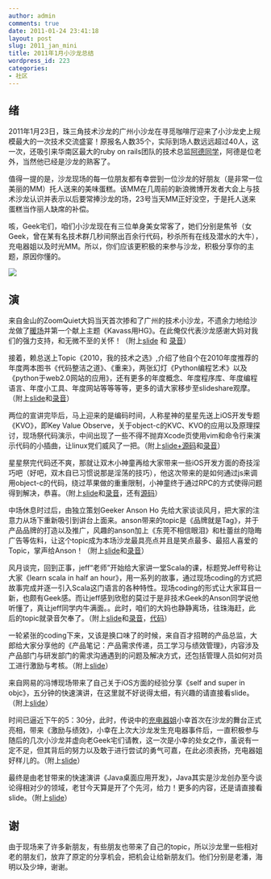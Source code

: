 ```yaml
---
author: admin
comments: true
date: 2011-01-24 23:41:18
layout: post
slug: 2011_jan_mini
title: 2011年1月小沙龙总结
wordpress_id: 223
categories:
- 社区
---
```


## 绪


2011年1月23日，珠三角技术沙龙的广州小沙龙在寻觅咖啡厅迎来了小沙龙史上规模最大的一次技术交流盛宴！原报名人数35个，实际到场人数远远超过40人，这一次，还吸引来华南区最大的ruby on rails团队的技术总监[阿德同学](http://twitter.com/#!/adevadeh)，阿德是位老外，当然他已经是沙龙的熟客了。

值得一提的是，沙龙现场的每一位朋友都有幸尝到一位沙龙的好朋友（是非常一位美丽的MM）托人送来的美味蛋糕。该MM在几周前的新浪微博开发者大会上与技术沙龙认识并表示以后要常捧沙龙的场，23号当天MM正好没空，于是托人送来蛋糕当作丽人缺席的补偿。

咳，Geek宅们，咱们小沙龙现在有三位单身美女常客了，她们分别是焦爷（女Geek，曾在某有名技术群几秒间祭出百余行代码，秒杀所有在线及潜水的大牛），充电器姐以及时光MM。所以，你们应该更积极的来参与沙龙，积极分享你的主题，原因你懂的。

[![](http://techparty.org/wp-content/uploads/2011/01/mini_gz.jpg)](http://www.yupoo.com/photos/leondu/albums/1997660/)


## 演


来自金山的ZoomQuiet大妈当天首次掺和了广州的技术小沙龙，不遗余力地给沙龙做了[暖场](http://zoomquiet.org/res/m/r/110123-techparty-gz/110123_168M_init.MP3)并第一个献上主题《Kavass用HG》。在此俺仅代表沙龙感谢大妈对我们的强力支持，和无微不至的关怀！（附上[slide](http://zoomquiet.org/res/s5/110110-YY-DVCS/) 和 [录音](http://zoomquiet.org/res/m/r/110123-techparty-gz/110123_169M_kavass.MP3)）

接着，赖总送上Topic《2010，我的技术之选》,介绍了他自个在2010年度推荐的年度两本图书《代码整洁之道》、《重来》，两张幻灯《Python编程艺术》以及《python于web2.0网站的应用》，还有更多的年度概念、年度程序库、年度编程语言、年度小工具、年度网站等等等等，更多的请大家移步至slideshare观摩。（附上[slide](http://www.slideshare.net/laiyonghao/2010-6668864)和[录音](http://zoomquiet.org/res/m/r/110123-techparty-gz/110123_171M_lai2010.MP3)）

两位的宣讲完毕后，马上迎来的是编码时间，人称星神的星星先送上iOS开发专题《KVO》，即Key Value Observe，关于object-c的KVC、KVO的应用以及原理探讨，现场祭代码演示，中间出现了一些不得不抛弃Xcode页使用vim和命令行来演示代码的小插曲，让linux党们威风了一把。（附上[slide+源码](http://www.mikespook.com/wp-content/uploads/2011/01/KVO.zip)和[录音](http://zoomquiet.org/res/m/r/110123-techparty-gz/110123_172M_xx_obj-c_kv.MP3)）

星星祭完代码还不爽，那就让双木小神童再给大家带来一些iOS开发方面的奇技淫巧吧（好吧，双木自已习惯说那是淫荡的技巧），他这次带来的是如何通过js来调用object-c的代码，绕过苹果做的重重限制，小神童终于通过RPC的方式使得问题得到解决，恭喜。（附上[slide](http://www.slideshare.net/linllx/javascript-call-objc)和[录音](http://zoomquiet.org/res/m/r/110123-techparty-gz/110123_173M_llx-js4obj-c.MP3)，还有[源码](https://github.com/linluxiang/JavascriptCallObjCExample)）

中场休息时过后，由独立策划Geeker Anson Ho 先给大家谈谈风月，把大家的注意力从场下重新吸引到讲台上面来。anson带来的topic是《品牌就是Tag》，并于产品品牌的打造以及推广，风趣的anson加上《东莞不相信眼泪》和杜蕾丝的隐晦广告等佐料，让这个topic成为本场沙龙最具亮点并且是笑点最多、最招人喜爱的Topic，掌声给Anson！（附上[slide](http://www.slideshare.net/gz.anson/tag-6673626)和[录音](http://zoomquiet.org/res/m/r/110123-techparty-gz/110123_174M_anson-tag-howto.MP3)）

风月谈完，回到正事，jeff“老师”开始给大家讲一堂Scala的课，标题党Jeff号称让大家《learn scala in half an hour》，用一系列的故事，通过现场coding的方式把故事完成并逐一引入Scala这门语言的各种特性。现场coding的形式让大家耳目一新，也颇有Geek感。而让jeff感到欣慰的莫过于是非技术Geek的Anson同学说他听懂了，真让jeff同学内牛满面。。此时，咱们的大妈也静静离场，往珠海赶，此后的topic就录音欠奉了。（附上[slide](http://www.slideshare.net/jeffkit/scala-jeff)和[录音](http://zoomquiet.org/res/m/r/110123-techparty-gz/110123_175M_jeff-scala.MP3)，[代码](https://github.com/jeffkit/learnScala/blob/master/src/info/jeffkit/learnScala/HelloScala.scala)）

一轮紧张的coding下来，又该是换口味了的时候，来自百才招聘的产品总监，大郎给大家分享他的《产品笔记：产品需求传递，员工学习与绩效管理》，内容涉及产品部门与研发部门的需求沟通遇到的问题及解决方式，还包括管理人员如何对员工进行激励与考核。（附上[slide](http://www.slideshare.net/qichangxing/ss-6677269)）

来自网易的冯博现场带来了自己关于iOS方面的经验分享《self and super in objc》，五分钟的快速演讲，在这里就不好说得太细，有兴趣的请直接看slide。（附上[slide](http://www.slideshare.net/beijixuexiong/self-and-super-in-objc)）

时间已逼近下午的5：30分，此时，传说中的[充电器姐](http://www.douban.com/event/12601169/discussion/28523892/)小幸首次在沙龙的舞台正式亮相，带来《激励与绩效》，小幸在上次大沙龙发生充电器事件后，一直积极参与随后的几次小沙龙并虚向老Geek宅们请教，这一次是小幸的处女之作，虽说有一定不足，但其背后的努力以及敢于进行尝试的勇气可嘉，在此必须表扬，充电器姐好样儿的。（附上[slide](http://www.slideshare.net/liqiaoxing/ss-6678534)）

最终是由老甘带来的快速演讲《Java桌面应用开发》，Java其实是沙龙创办至今谈论得相对少的领域，老甘今天算是开了个先河，给力！更多的内容，还是请直接看slide。（附上[slide](http://www.slideshare.net/cngump/java-6671941)）


## 谢


由于现场来了许多新朋友，有些朋友也带来了自己的topic，所以沙龙里一些相对老的朋友们，放弃了原定的分享机会，把机会让给新朋友们。他们分别是老潘，海明以及少坤，谢谢。

